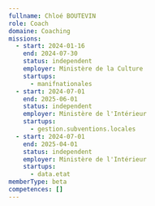 ```yaml
---
fullname: Chloé BOUTEVIN
role: Coach
domaine: Coaching
missions:
  - start: 2024-01-16
    end: 2024-07-30
    status: independent
    employer: Ministère de la Culture
    startups:
      - manifnationales
  - start: 2024-07-01
    end: 2025-06-01
    status: independent
    employer: Ministère de l'Intérieur
    startups:
      - gestion.subventions.locales
  - start: 2024-07-01
    end: 2025-04-01
    status: independent
    employer: Ministère de l'Intérieur
    startups:
      - data.etat
memberType: beta
competences: []
---
```

